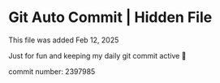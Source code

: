 # Git Auto Commit | Hidden File

This file was added Feb 12, 2025

Just for fun and keeping my daily git commit active 🤪

commit number: 2397985
